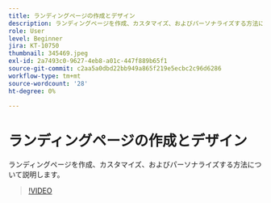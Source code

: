 ```yaml
---
title: ランディングページの作成とデザイン
description: ランディングページを作成、カスタマイズ、およびパーソナライズする方法について説明します。
role: User
level: Beginner
jira: KT-10750
thumbnail: 345469.jpeg
exl-id: 2a7493c0-9627-4eb8-a01c-447f889b65f1
source-git-commit: c2aa5a0dbd22bb949a865f219e5ecbc2c96d6286
workflow-type: tm+mt
source-wordcount: '28'
ht-degree: 0%

---
```


# ランディングページの作成とデザイン

ランディングページを作成、カスタマイズ、およびパーソナライズする方法について説明します。

>[!VIDEO](https://video.tv.adobe.com/v/345469/?quality=12&learn=on)
